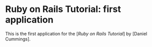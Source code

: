 # Ruby on Rails Tutorial: first application

This is the first application for the
[*Ruby on Rails Tutorial*]
by [Daniel Cummings].